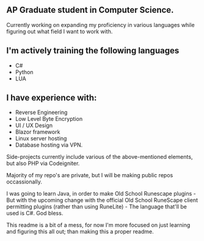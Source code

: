 ## AP Graduate student in Computer Science.

Currently working on expanding my proficiency in various languages while figuring out what field I want to work with.

## I'm actively training the following languages
- C#
- Python
- LUA


## I have experience with:
- Reverse Engineering
- Low Level Byte Encryption
- UI / UX Design
- Blazor framework
- Linux server hosting
- Database hosting via VPN.



Side-projects currently include various of the above-mentioned elements, but also PHP via Codeigniter.

Majority of my repo's are private, but I will be making public repos occassionally.

I was going to learn Java, in order to make Old School Runescape plugins - But with the upcoming change with the official Old School RuneScape client permitting plugins (rather than using RuneLite) - The language that'll be used is C#.
God bless.


This readme is a bit of a mess, for now I'm more focused on just learning and figuring this all out; than making this a proper readme.
